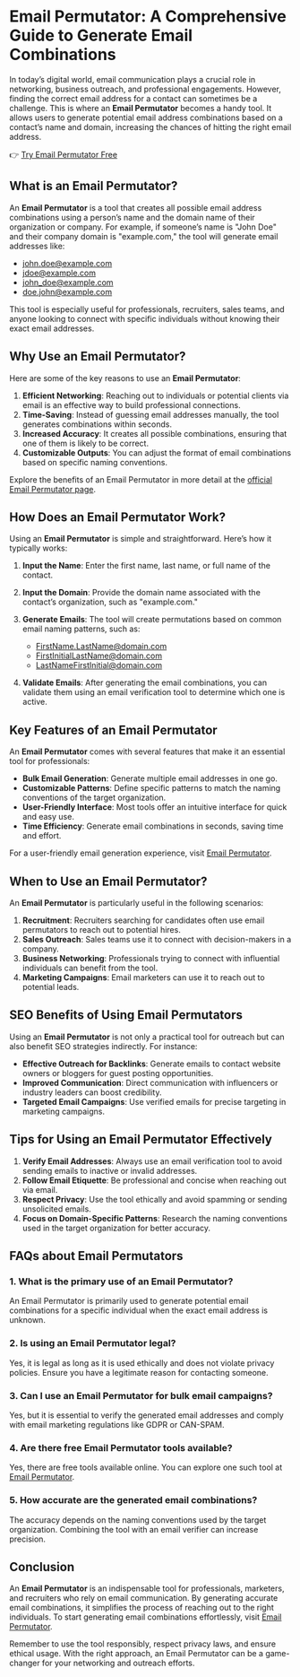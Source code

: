 # Email Permutator: A Comprehensive Guide to Generate Email Combinations  

In today’s digital world, email communication plays a crucial role in networking, business outreach, and professional engagements. However, finding the correct email address for a contact can sometimes be a challenge. This is where an **Email Permutator** becomes a handy tool. It allows users to generate potential email address combinations based on a contact’s name and domain, increasing the chances of hitting the right email address.  

👉 [Try Email Permutator Free](https://email-permutator.blogspot.com/)

## What is an Email Permutator?  

An **Email Permutator** is a tool that creates all possible email address combinations using a person’s name and the domain name of their organization or company. For example, if someone’s name is "John Doe" and their company domain is "example.com," the tool will generate email addresses like:  
- john.doe@example.com  
- jdoe@example.com  
- john_doe@example.com  
- doe.john@example.com  

This tool is especially useful for professionals, recruiters, sales teams, and anyone looking to connect with specific individuals without knowing their exact email addresses.  

## Why Use an Email Permutator?  

Here are some of the key reasons to use an **Email Permutator**:  

1. **Efficient Networking**: Reaching out to individuals or potential clients via email is an effective way to build professional connections.  
2. **Time-Saving**: Instead of guessing email addresses manually, the tool generates combinations within seconds.  
3. **Increased Accuracy**: It creates all possible combinations, ensuring that one of them is likely to be correct.  
4. **Customizable Outputs**: You can adjust the format of email combinations based on specific naming conventions.  

Explore the benefits of an Email Permutator in more detail at the [official Email Permutator page](https://email-permutator.blogspot.com/).  

## How Does an Email Permutator Work?  

Using an **Email Permutator** is simple and straightforward. Here’s how it typically works:  

1. **Input the Name**: Enter the first name, last name, or full name of the contact.  
2. **Input the Domain**: Provide the domain name associated with the contact’s organization, such as "example.com."  
3. **Generate Emails**: The tool will create permutations based on common email naming patterns, such as:  
   - FirstName.LastName@domain.com  
   - FirstInitialLastName@domain.com  
   - LastNameFirstInitial@domain.com  

4. **Validate Emails**: After generating the email combinations, you can validate them using an email verification tool to determine which one is active.  

## Key Features of an Email Permutator  

An **Email Permutator** comes with several features that make it an essential tool for professionals:  

- **Bulk Email Generation**: Generate multiple email addresses in one go.  
- **Customizable Patterns**: Define specific patterns to match the naming conventions of the target organization.  
- **User-Friendly Interface**: Most tools offer an intuitive interface for quick and easy use.  
- **Time Efficiency**: Generate email combinations in seconds, saving time and effort.  

For a user-friendly email generation experience, visit [Email Permutator](https://email-permutator.blogspot.com/).  

## When to Use an Email Permutator?  

An **Email Permutator** is particularly useful in the following scenarios:  

1. **Recruitment**: Recruiters searching for candidates often use email permutators to reach out to potential hires.  
2. **Sales Outreach**: Sales teams use it to connect with decision-makers in a company.  
3. **Business Networking**: Professionals trying to connect with influential individuals can benefit from the tool.  
4. **Marketing Campaigns**: Email marketers can use it to reach out to potential leads.  

## SEO Benefits of Using Email Permutators  

Using an **Email Permutator** is not only a practical tool for outreach but can also benefit SEO strategies indirectly. For instance:  

- **Effective Outreach for Backlinks**: Generate emails to contact website owners or bloggers for guest posting opportunities.  
- **Improved Communication**: Direct communication with influencers or industry leaders can boost credibility.  
- **Targeted Email Campaigns**: Use verified emails for precise targeting in marketing campaigns.  

## Tips for Using an Email Permutator Effectively  

1. **Verify Email Addresses**: Always use an email verification tool to avoid sending emails to inactive or invalid addresses.  
2. **Follow Email Etiquette**: Be professional and concise when reaching out via email.  
3. **Respect Privacy**: Use the tool ethically and avoid spamming or sending unsolicited emails.  
4. **Focus on Domain-Specific Patterns**: Research the naming conventions used in the target organization for better accuracy.  

## FAQs about Email Permutators  

### 1. **What is the primary use of an Email Permutator?**  
An Email Permutator is primarily used to generate potential email combinations for a specific individual when the exact email address is unknown.  

### 2. **Is using an Email Permutator legal?**  
Yes, it is legal as long as it is used ethically and does not violate privacy policies. Ensure you have a legitimate reason for contacting someone.  

### 3. **Can I use an Email Permutator for bulk email campaigns?**  
Yes, but it is essential to verify the generated email addresses and comply with email marketing regulations like GDPR or CAN-SPAM.  

### 4. **Are there free Email Permutator tools available?**  
Yes, there are free tools available online. You can explore one such tool at [Email Permutator](https://email-permutator.blogspot.com/).  

### 5. **How accurate are the generated email combinations?**  
The accuracy depends on the naming conventions used by the target organization. Combining the tool with an email verifier can increase precision.  

## Conclusion  

An **Email Permutator** is an indispensable tool for professionals, marketers, and recruiters who rely on email communication. By generating accurate email combinations, it simplifies the process of reaching out to the right individuals. To start generating email combinations effortlessly, visit [Email Permutator](https://email-permutator.blogspot.com/).  

Remember to use the tool responsibly, respect privacy laws, and ensure ethical usage. With the right approach, an Email Permutator can be a game-changer for your networking and outreach efforts.  
